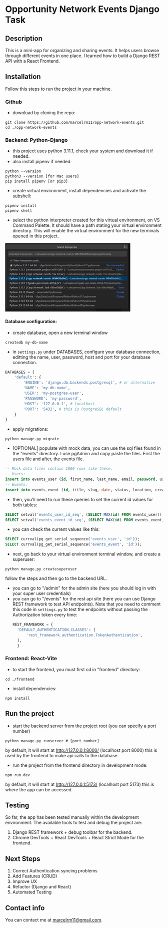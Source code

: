 # Opportunity Network Events Django Task

## Description

This is a mini-app for organizing and sharing events. It helps users browse through different events in one place.
I learned how to build a Django REST API with a React Frontend.

<!-- ## Table of Contents (Optional)

If your README is long, add a table of contents to make it easy for users to find what they need.

- [Installation](#installation)
- [Usage](#usage)
- [Credits](#credits)
- [License](#license) -->

## Installation

Follow this steps to run the project in your machine.

### Github

- download by cloning the repo:

```shell
git clone https://github.com/marcelrm11/opp-network-events.git
cd ./opp-network-events
```

### Backend: Python-Django

- this project uses python 3.11.1, check your system and download it if needed.
- also install pipenv if needed:

```shell
python --version
python3 --version [for Mac users]
pip install pipenv [or pip3]
```

- create virtual environment, install dependencies and activate the subshell:

```shell
pipenv install
pipenv shell
```

- select the python interpreter created for this virtual environment, on VS Command Palette. It should have a path stating your virtual environment directory. This will enable the virtual environment for the new terminals opened in this project.

<img src="./frontend/src/assets/select-python-interpreter.png" width="400" alt="Select Python Interpreter" />

#### Database configuration:

- create database, open a new terminal window

```shell
createdb my-db-name
```

- in `settings.py` under DATABASES, configure your database connection, editting the name, user, password, host and port for your database connection.

```python
DATABASES = {
    'default': {
        'ENGINE': 'django.db.backends.postgresql', # or alternative
        'NAME': 'my-db-name',
        'USER': 'my-postgres-user',
        'PASSWORD': 'my-password',
        'HOST': '127.0.0.1', # localhost
        'PORT': '5432', # this is PostgreSQL default
    }
}
```

- apply migrations:

```shell
python manage.py migrate
```

- [OPTIONAL] populate with mock data, you can use the sql files found in the "events" directory. I use pgAdmin and copy paste the files. First the users file and after, the events file.

```sql
-- Mock data files contain 1000 rows like these.
-- Users:
insert into events_user (id, first_name, last_name, email, password, username, is_superuser, is_staff, is_active, date_joined) values (1, 'Hubie', 'Seer', 'hseer0@kickstarter.com', 'nFZzbSO9a', 'hseer0', true, false, true, '2023-02-16 07:14:25');
-- Events:
insert into events_event (id, title, slug, date, status, location, creator_id) values (1, 'sit amet sapien dignissim vestibulum vestibulum ante ipsum', 'jni-ysf-ycu-joc', '2023-01-31 16:39:19', 'PB', '5 Hayes Crossing', 216);
```

- then, you'll need to run these queries to set the current id values for both tables:

```sql
SELECT setval('events_user_id_seq', (SELECT MAX(id) FROM events_user));
SELECT setval('events_event_id_seq', (SELECT MAX(id) FROM events_event));
```

- you can check the current values like this:

```sql
SELECT currval(pg_get_serial_sequence('events_user', 'id'));
SELECT currval(pg_get_serial_sequence('events_event', 'id'));
```

- next, go back to your virtual environment terminal window, and create a superuser:

```shell
python manage.py createsuperuser
```

follow the steps and then go to the backend URL.

- you can go to "/admin" for the admin site (here you should log in with your super user credentials)
- you can go to "/events" for the rest api site (here you can use Django REST framework to test API endpoints).
  Note that you need to comment this code in `settings.py` to test the endpoints without passing the Authorization token every time:
  ```python
  REST_FRAMEWORK = {
    'DEFAULT_AUTHENTICATION_CLASSES': [
        'rest_framework.authentication.TokenAuthentication',
    ],
    }
  ```

### Frontend: React-Vite

- to start the frontend, you must first cd in "frontend" directory:

```shell
cd ./frontend
```

- install dependencies:

```shell
npm install
```

## Run the project

- start the backend server from the project root (you can specify a port number)

```shell
python manage.py runserver # [port_number]
```

by default, it will start at http://127.0.0.1:8000/ (localhost port 8000)
this is used by the frontend to make api calls to the database.

- run the project from the frontend directory in development mode:

```shell
npm run dev
```

by default, it will start at http://127.0.0.1:5173/ (localhost port 5173)
this is where the app can be accessed.

<!--
## Usage

### Frontend:
#### Router

#### Authentication

#### Display Events

#### Filter Events

Antes de comenzar a profundizar en los documentos de la API/Componente, sería genial ver cómo se ve el módulo en acción. Así puedo determinar rápidamente si el JS de ejemplo se ajusta al estilo y al problema deseados. La gente tiene muchas opiniones sobre cosas como promesas / devoluciones de llamada y ES6. Si se ajusta a los requisitos, entonces puedo proceder con más detalles.

Provide instructions and examples for use. Include screenshots as needed.

To add a screenshot, create an `assets/images` folder in your repository and upload your screenshot to it. Then, using the relative filepath, add it to your README using the following syntax:

    ```md
    ![alt text](assets/images/screenshot.png)
    ```

## Project Structure

## API/Component

El nombre, la descripción y el uso de este módulo me parecen atractivos. Es muy probable que utilice este módulo en este momento. Solo necesito escanear la API para asegurarme de que haga exactamente lo que necesito y que se integre fácilmente en mi base de código.

La sección de API debe detallar los objetos y funciones del módulo, sus firmas, tipos de devolución, devoluciones de llamada y eventos en detalle. Los tipos deben incluirse donde no sean obvios. Deben dejarse claras las advertencias.

## Stack | Not using the common-readme | Not required

Stack tecnológico utilizado y porqué y si se quiere reconocimientos a librerias u otros proyectos base del que se parte. -->

## Testing

So far, the app has been tested manually within the development environment. The available tools to test and debug the project are:

1. Django REST framework + debug toolbar for the backend.
2. Chrome DevTools + React DevTools + React Strict Mode for the frontend.

<!-- ## API Endpoints -->

## Next Steps

1. Correct Authentication syncing problems
2. Add Features (CRUD)
3. Improve UX
4. Refactor (Django and React)
5. Automated Testing

## Contact info

You can contact me at marcelrm11@gmail.com.

<!-- ## License

The last section of a high-quality README file is the license. This lets other developers know what they can and cannot do with your project. If you need help choosing a license, refer to [https://choosealicense.com/](https://choosealicense.com/). -->
